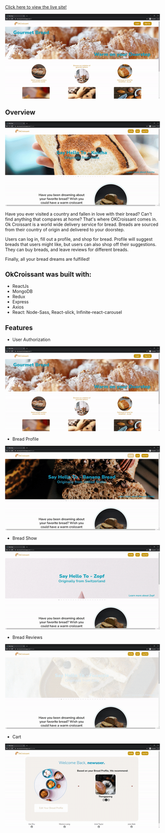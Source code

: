[Click here to view the live site!](https://okcroissant.herokuapp.com/#/)
<p align="center">
  <img src="https://github.com/arieltlr/okcroissant/blob/main/gifs/splash.gif" />
</p>

## Overview

<p align="center">
  <img src="https://github.com/arieltlr/okcroissant/blob/main/gifs/main.gif" />
</p>

Have you ever visited a country and fallen in love with their bread? Can't find anything that compares at home? That's where OKCroissant comes in. Ok Croissant is a world wide delivery service for bread. Breads are sourced from their country of origin and delivered to your doorstep.

Users can log in, fill out a profile, and shop for bread. Profile will suggest breads that users might like, but users can also shop off their suggestions. They can buy breads, and leave reviews for different breads.

Finally, all your bread dreams are fulfilled!

## OkCroissant was built with: 
* ReactJs
* MongoDB
* Redux
* Express
* Axios 
* React: Node-Sass, React-slick, Infinite-react-carousel

## Features 
* User Authorization 

<p align="center">
  <img src="https://github.com/arieltlr/okcroissant/blob/main/gifs/auth.gif" />
</p>

* Bread Profile

<p align="center">
  <img src="https://github.com/arieltlr/okcroissant/blob/main/gifs/breadprofile.gif" />
</p>

* Bread Show

<p align="center">
  <img src="https://github.com/arieltlr/okcroissant/blob/main/gifs/breadshow.gif" />
</p>

* Bread Reviews

<p align="center">
  <img src="https://github.com/arieltlr/okcroissant/blob/main/gifs/reviews.gif" />
</p>

* Cart 

<p align="center">
  <img src="https://github.com/arieltlr/okcroissant/blob/main/gifs/cart.gif" />
</p>
